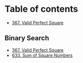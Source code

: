 # Table of contents

* [367. Valid Perfect Square](README.md)

## Binary Search

* [367. Valid Perfect Square](binary-search/367.-valid-perfect-square.md)
* [633. Sum of Square Numbers](binary-search/633.-sum-of-square-numbers.md)

